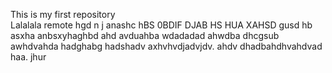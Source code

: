 This is my first repository
<br>
Lalalala
remote hgd n j   anashc hBS 0BDIF DJAB HS HUA XAHSD gusd hb asxha  anbsxyhaghbd ahd avduahba wdadadad ahwdba dhcgsub awhdvahda hadghabg hadshadv axhvhvdjadvjdv. ahdv dhadbahdhvahdvad  haa. jhur